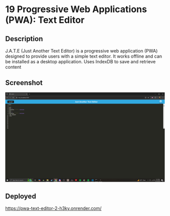 # 19 Progressive Web Applications (PWA): Text Editor

## Description
J.A.T.E (Just Another Text Editor) is a progressive web application (PWA) designed to provide users with a simple text editor. It works offline and can be installed as a desktop application. Uses IndexDB to save and retrieve content
## Screenshot
![screenshot](Screenshot-9.png)
## Deployed
https://pwa-text-editor-2-h3ky.onrender.com/